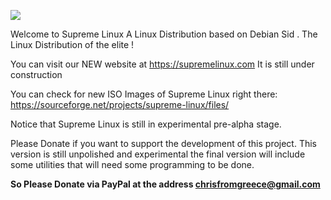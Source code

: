 ![](https://supremelinux.github.io/supremelinux/media/supremelogo.png)

Welcome to Supreme Linux
A Linux Distribution based on Debian Sid .
The Linux Distribution of the elite !

You can visit our NEW website at https://supremelinux.com
It is still under construction

You can check for new ISO Images of Supreme Linux right there:
https://sourceforge.net/projects/supreme-linux/files/

Notice that Supreme Linux is still in experimental pre-alpha stage.


Please Donate if you want to support the development of this project.
This version is still unpolished and experimental the final version will include some 
utilities that will need some programming to be done.

**So Please Donate via PayPal at the address  chrisfromgreece@gmail.com**
